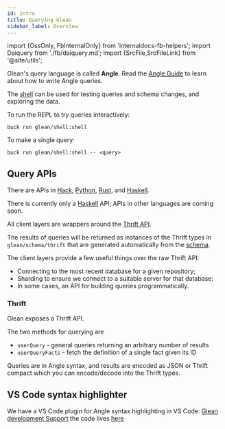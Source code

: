 ```yaml
---
id: intro
title: Querying Glean
sidebar_label: Overview
---
```


import {OssOnly, FbInternalOnly} from 'internaldocs-fb-helpers';
import Daiquery from './fb/daiquery.md';
import {SrcFile,SrcFileLink} from '@site/utils';

Glean's query language is called **Angle**.  Read the [Angle
Guide](../angle/guide) to learn about how to write Angle queries.

The [shell](../shell) can be used for testing queries and schema
changes, and exploring the data.

<FbInternalOnly>

To run the REPL to try queries interactively:

```lang=shell
buck run glean/shell:shell
```

To make a single query:

```lang=shell
buck run glean/shell:shell -- <query>
```

</FbInternalOnly>

<Daiquery />

## Query APIs

<FbInternalOnly>

There are APIs in [Hack](api/fb/hack.md), [Python](api/fb/python.md),
[Rust](api/fb/rust.md), and [Haskell](api/haskell.md).

</FbInternalOnly>

<OssOnly>

There is currently only a [Haskell](api/haskell.md) API; APIs in other
languages are coming soon.

</OssOnly>

All client layers are wrappers around the [Thrift API](#thrift).

The results of queries will be returned as instances of the Thrift
types in `glean/schema/thrift` that are generated automatically from
the [schema](../schema/basic.md).

The client layers provide a few useful things over the raw Thrift API:
* Connecting to the most recent database for a given repository;
* Sharding to ensure we connect to a suitable server for that database;
* In some cases, an API for building queries programmatically.

### Thrift

Glean exposes a <SrcFileLink file="glean/if/glean.thrift">Thrift
API</SrcFileLink>.

The two methods for querying are

* `userQuery` - general queries returning an arbitrary number of results
* `userQueryFacts` - fetch the definition of a single fact given its ID

Queries are in Angle syntax, and results are encoded as JSON or Thrift
compact which you can encode/decode into the Thrift types.

<FbInternalOnly>

## VS Code syntax highlighter

We have a VS Code plugin for Angle syntax highlighting in VS Code: [Glean development Support](https://www.internalfb.com/fb-vscode/marketplace/extension/nuclide.fb-glean/overview?leftNavTab=manage) the code lives [here](https://www.internalfb.com/code/fbsource/[master]/xplat/vscode/vscode-extensions/fb-glean/)

</FbInternalOnly>
